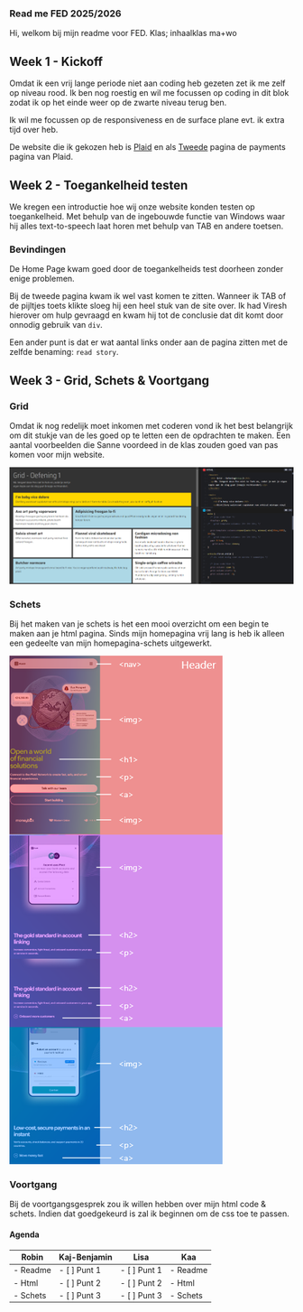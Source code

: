 ### Read me FED 2025/2026

Hi, welkom bij mijn readme voor FED.
Klas; inhaalklas ma+wo

## Week 1 - Kickoff 

Omdat ik een vrij lange periode niet aan coding heb gezeten zet ik me zelf op niveau rood. Ik ben nog roestig en wil me focussen op coding in dit blok zodat ik op het einde weer op de zwarte niveau terug ben.

Ik wil me focussen op de responsiveness en de surface plane evt. ik extra tijd over heb.

De website die ik gekozen heb is [Plaid](https://www.plaid.com) en als [Tweede](https://plaid.com/en-eu/solutions/payments/) pagina de payments pagina van Plaid.

## Week 2 - Toegankelheid testen

We kregen een introductie hoe wij onze website konden testen op toegankelheid. Met behulp van de ingebouwde functie van Windows waar hij alles text-to-speech laat horen met behulp van TAB en andere toetsen. 

### Bevindingen

De Home Page kwam goed door de toegankelheids test doorheen zonder enige problemen. 

Bij de tweede pagina kwam ik wel vast komen te zitten. Wanneer ik TAB of de pijltjes toets klikte sloeg hij een heel stuk van de site over. Ik had Viresh hierover om hulp gevraagd en kwam hij tot de conclusie dat dit komt door onnodig gebruik van `div`.

Een ander punt is dat er wat aantal links onder aan de pagina zitten met de zelfde benaming: `read story`.

## Week 3 - Grid, Schets & Voortgang <open>

### Grid

Omdat ik nog redelijk moet inkomen met coderen vond ik het best belangrijk om dit stukje van de les goed op te letten een de opdrachten te maken. Een aantal voorbeelden die Sanne voordeed in de klas zouden goed van pas komen voor mijn website.

![Grid-oefeningen](/readme-images/grid-oefeningen.png)

### Schets

Bij het maken van je schets is het een mooi overzicht om een begin te maken aan je html pagina. Sinds mijn homepagina vrij lang is heb ik alleen een gedeelte van mijn homepagina-schets uitgewerkt.

![Schets-home](/readme-images/schets-home.png)

### Voortgang

Bij de voortgangsgesprek zou ik willen hebben over mijn html code & schets. Indien dat goedgekeurd is zal ik beginnen om de css toe te passen.

#### Agenda

| Robin        | Kaj-Benjamin  | Lisa        | Kaa         |
|--------------|---------------|-------------|-------------|
| - Readme     | - [ ] Punt 1  | - [ ] Punt 1| - Readme    |
| - Html       | - [ ] Punt 2  | - [ ] Punt 2| - Html      |
| - Schets     | - [ ] Punt 3  | - [ ] Punt 3| - Schets    |

